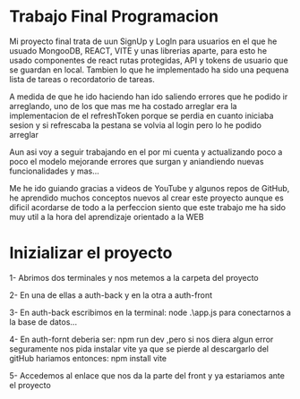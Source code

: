 # Trabajo Final Programacion
Mi proyecto final trata de uun SignUp y LogIn para usuarios en el que he usuado MongooDB, REACT, VITE y unas librerias aparte, para esto he usado componentes de react rutas protegidas, API y tokens de usuario que se guardan en local. Tambien lo que he implementado ha sido una pequena lista de tareas o recordatorio de tareas. 

A medida de que he ido haciendo han ido saliendo errores que he podido ir arreglando, uno de los que mas me ha costado arreglar era la implementacion de el refreshToken porque se perdia en cuanto iniciaba sesion y si refrescaba la pestana se volvia al login pero lo he podido arreglar

Aun asi voy a seguir trabajando en el por mi cuenta y actualizando poco a poco el modelo mejorande errores que surgan y aniandiendo nuevas funcionalidades y mas...

Me he ido guiando gracias a videos de YouTube y algunos repos de GitHub, he aprendido muchos conceptos nuevos al crear este proyecto aunque es dificil acordarse de todo a la perfeccion siento que este trabajo me ha sido muy util a la hora del aprendizaje orientado a la WEB

# Inizializar el proyecto

1- Abrimos dos terminales y nos metemos a la carpeta del proyecto

2- En una de ellas a auth-back y en la otra a auth-front

3- En auth-back escribimos en la terminal: node .\app.js para conectarnos a la base de datos...

4- En auth-fornt deberia ser: npm run dev ,pero si nos diera algun error seguramente nos pida instalar vite ya que se pierde al descargarlo del gitHub hariamos entonces: npm install vite

5- Accedemos al enlace que nos da la parte del front y ya estariamos ante el proyecto